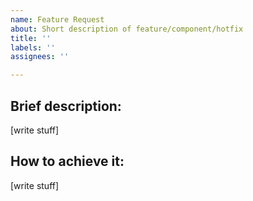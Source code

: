 ```yaml
---
name: Feature Request
about: Short description of feature/component/hotfix
title: ''
labels: ''
assignees: ''

---
```


## Brief description:
[write stuff]
## How to achieve it:
[write stuff]
